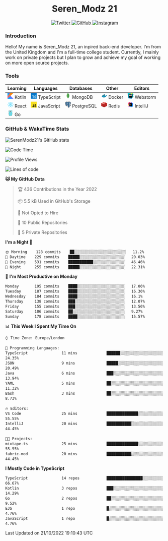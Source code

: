 <div align="center">
  <h1>Seren_Modz 21</h1>
  <a href="https://twitter.com/SerenModz21">
    <img alt="Twitter" src="https://img.shields.io/badge/twitter%20-%231DA1F2.svg?&style=for-the-badge&logo=Twitter&logoColor=white">
  </a>
  <a href="https://github.com/SerenModz21">
    <img alt="GitHub" src="https://img.shields.io/badge/github%20-%23121011.svg?&style=for-the-badge&logo=github&logoColor=white">
  </a>
  <a href="https://www.instagram.com/serenmodz21">
    <img alt="Instagram" src="https://img.shields.io/badge/instagram%20-%23E4405F.svg?&style=for-the-badge&logo=Instagram&logoColor=white">
  </a>
</div>

### Introduction

Hello! My name is Seren_Modz 21, an inpired back-end developer. I'm from the United Kingdom and I'm a full-time college student. Currently, I mainly work on private projects but I plan to grow and achieve my goal of working on more open source projects. 

### Tools

 **Learning**                                        | **Languages**                                               | **Databases**                                               | **Other**                                           | **Editors**                                                  
-----------------------------------------------------|-------------------------------------------------------------|-------------------------------------------------------------|-----------------------------------------------------|--------------------------------------------------------------
 <img width="19px" src="./assets/kotlin.svg"> Kotlin | <img width="19px" src="./assets/typescript.svg"> TypeScript | <img width="19px" src="./assets/mongodb.svg"> MongoDB       | <img width="19px" src="./assets/docker.svg"> Docker | <img width="19px" src="./assets/webstorm.svg"> Webstorm      
 <img width="19px" src="./assets/react.svg"> React   | <img width="19px" src="./assets/javascript.svg"> JavaScript | <img width="19px" src="./assets/postgresql.svg"> PostgreSQL | <img width="19px" src="./assets/redis.svg"> Redis   | <img width="19px" src="./assets/intellij-idea.svg"> IntelliJ
 <img width="19px" src="./assets/go.svg"> Go         |                                                             |                                                             |                                                     |                                                                                                               

### GitHub & WakaTime Stats

![SerenModz21's GitHub stats](https://github-readme-stats.vercel.app/api?username=SerenModz21&show_icons=true&theme=dark)

<!--START_SECTION:waka-->
![Code Time](http://img.shields.io/badge/Code%20Time-1%2C573%20hrs%201%20min-blue)

![Profile Views](http://img.shields.io/badge/Profile%20Views-10-blue)

![Lines of code](https://img.shields.io/badge/From%20Hello%20World%20I%27ve%20Written-12%20Thousand%20lines%20of%20code-blue)

**🐱 My GitHub Data** 

> 🏆 436 Contributions in the Year 2022
 > 
> 📦 5.5 kB Used in GitHub's Storage 
 > 
> 🚫 Not Opted to Hire
 > 
> 📜 10 Public Repositories 
 > 
> 🔑 5 Private Repositories  
 > 
**I'm a Night 🦉** 

```text
🌞 Morning    128 commits    ██░░░░░░░░░░░░░░░░░░░░░░░   11.2% 
🌆 Daytime    229 commits    █████░░░░░░░░░░░░░░░░░░░░   20.03% 
🌃 Evening    531 commits    ███████████░░░░░░░░░░░░░░   46.46% 
🌙 Night      255 commits    █████░░░░░░░░░░░░░░░░░░░░   22.31%

```
📅 **I'm Most Productive on Monday** 

```text
Monday       195 commits    ████░░░░░░░░░░░░░░░░░░░░░   17.06% 
Tuesday      187 commits    ████░░░░░░░░░░░░░░░░░░░░░   16.36% 
Wednesday    184 commits    ████░░░░░░░░░░░░░░░░░░░░░   16.1% 
Thursday     138 commits    ███░░░░░░░░░░░░░░░░░░░░░░   12.07% 
Friday       155 commits    ███░░░░░░░░░░░░░░░░░░░░░░   13.56% 
Saturday     106 commits    ██░░░░░░░░░░░░░░░░░░░░░░░   9.27% 
Sunday       178 commits    ████░░░░░░░░░░░░░░░░░░░░░   15.57%

```


📊 **This Week I Spent My Time On** 

```text
⌚︎ Time Zone: Europe/London

💬 Programming Languages: 
TypeScript               11 mins             ██████░░░░░░░░░░░░░░░░░░░   24.35% 
JSON                     9 mins              █████░░░░░░░░░░░░░░░░░░░░   20.49% 
Java                     6 mins              ███░░░░░░░░░░░░░░░░░░░░░░   13.94% 
YAML                     5 mins              ██░░░░░░░░░░░░░░░░░░░░░░░   11.32% 
Bash                     3 mins              ██░░░░░░░░░░░░░░░░░░░░░░░   8.73%

🔥 Editors: 
VS Code                  25 mins             ██████████████░░░░░░░░░░░   55.55% 
IntelliJ                 20 mins             ███████████░░░░░░░░░░░░░░   44.45%

🐱‍💻 Projects: 
mixtape-ts               25 mins             ██████████████░░░░░░░░░░░   55.55% 
fabric-mod               20 mins             ███████████░░░░░░░░░░░░░░   44.45%

```

**I Mostly Code in TypeScript** 

```text
TypeScript               14 repos            ████████████████░░░░░░░░░   66.67% 
Kotlin                   3 repos             ███░░░░░░░░░░░░░░░░░░░░░░   14.29% 
Go                       2 repos             ██░░░░░░░░░░░░░░░░░░░░░░░   9.52% 
EJS                      1 repo              █░░░░░░░░░░░░░░░░░░░░░░░░   4.76% 
JavaScript               1 repo              █░░░░░░░░░░░░░░░░░░░░░░░░   4.76%

```



 Last Updated on 21/10/2022 19:10:43 UTC
<!--END_SECTION:waka-->
